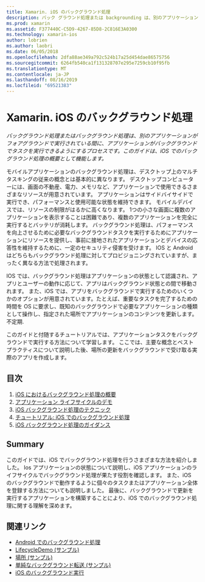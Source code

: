 ```yaml
---
title: Xamarin. iOS のバックグラウンド処理
description: バック グラウンド処理または backgrounding は、別のアプリケーションがフォア グラウンドで実行中に、アプリケーションにバック グラウンドでタスクを実行させる処理です。 このガイドは、iOSにおけるバック グラウンド処理の概要を説明します。
ms.prod: xamarin
ms.assetid: F377440C-C5D9-4267-85D8-2C816E3A0300
ms.technology: xamarin-ios
author: lobrien
ms.author: laobri
ms.date: 06/05/2018
ms.openlocfilehash: 2dfa88ae349a792c524b17a25d454dae86575756
ms.sourcegitcommit: 6264fb540ca1f131328707e295e7259cb10f95fb
ms.translationtype: MT
ms.contentlocale: ja-JP
ms.lasthandoff: 08/16/2019
ms.locfileid: "69521383"
---
```

# <a name="backgrounding-in-xamarinios"></a>Xamarin. iOS のバックグラウンド処理

_バックグラウンド処理またはバックグラウンド処理は、別のアプリケーションがフォアグラウンドで実行されている間に、アプリケーションがバックグラウンドでタスクを実行できるようにするプロセスです。このガイドは、iOS でのバックグラウンド処理の概要として機能します。_

モバイルアプリケーションのバックグラウンド処理は、デスクトップ上のマルチタスキングの従来の概念とは基本的に異なります。 デスクトップコンピューターには、画面の不動産、電力、メモリなど、アプリケーションで使用できるさまざまなリソースが用意されています。 アプリケーションはサイドバイサイドで実行でき、パフォーマンスと使用可能な状態を維持できます。 モバイルデバイスでは、リソースの制限がはるかに高くなります。 1つの小さな画面に複数のアプリケーションを表示することは困難であり、複数のアプリケーションを完全に実行するとバッテリが消耗します。 バックグラウンド処理は、パフォーマンスを向上させるために必要なバックグラウンドタスクを実行するためにアプリケーションにリソースを提供し、事前に接地されたアプリケーションとデバイスの応答性を維持するために、一定のセキュリティ侵害を受けます。 IOS と Android はどちらもバックグラウンド処理に対してプロビジョニングされていますが、まったく異なる方法で処理されます。

IOS では、バックグラウンド処理はアプリケーションの状態として認識され、アプリとユーザーの動作に応じて、アプリはバックグラウンド状態との間で移動されます。 また、iOS では、アプリをバックグラウンドで実行するためのいくつかのオプションが用意されています。たとえば、重要なタスクを完了するための時間を OS に要求し、既知のバックグラウンドで必要なアプリケーションの種類として操作し、指定された場所でアプリケーションのコンテンツを更新します。不定期.

このガイドと付随するチュートリアルでは、アプリケーションタスクをバックグラウンドで実行する方法について学習します。 ここでは、主要な概念とベストプラクティスについて説明した後、場所の更新をバックグラウンドで受け取る実際のアプリを作成します。

## <a name="contents"></a>目次

1. [iOS におけるバックグラウンド処理の概要](~/ios/app-fundamentals/backgrounding/introduction-to-backgrounding-in-ios.md)
1. [アプリケーション ライフサイクルのデモ](~/ios/app-fundamentals/backgrounding/application-lifecycle-demo.md)
1. [iOS バックグラウンド処理のテクニック](~/ios/app-fundamentals/backgrounding/ios-backgrounding-techniques/index.md)
1. [チュートリアル: iOS でのバックグラウンド処理](~/ios/app-fundamentals/backgrounding/ios-backgrounding-walkthroughs/index.md)
1. [iOS バックグラウンド処理のガイダンス](~/ios/app-fundamentals/backgrounding/ios-backgrounding-guidance.md)

## <a name="summary"></a>Summary

このガイドでは、iOS でバックグラウンド処理を行うさまざまな方法を紹介しました。 Ios アプリケーションの状態について説明し、iOS アプリケーションのライフサイクルでバックグラウンド処理が果たす役割を確認します。 また、iOS のバックグラウンドで動作するように個々のタスクまたはアプリケーション全体を登録する方法についても説明しました。 最後に、バックグラウンドで更新を実行するアプリケーションを構築することにより、iOS でのバックグラウンド処理に関する理解を深めます。



## <a name="related-links"></a>関連リンク

- [Android でのバックグラウンド処理](~/android/app-fundamentals/services/index.md)
- [LifecycleDemo (サンプル)](https://docs.microsoft.com/samples/xamarin/ios-samples/lifecycledemo)
- [場所 (サンプル)](https://docs.microsoft.com/samples/xamarin/ios-samples/location)
- [単純なバックグラウンド転送 (サンプル)](https://docs.microsoft.com/samples/xamarin/ios-samples/simplebackgroundtransfer)
- [iOS のバックグラウンド実行](https://developer.apple.com/library/ios/documentation/iPhone/Conceptual/iPhoneOSProgrammingGuide/BackgroundExecution/BackgroundExecution.html)
